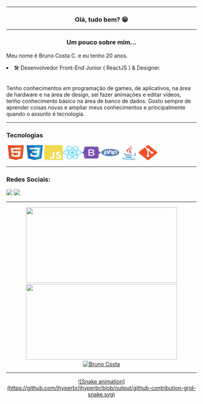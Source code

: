 <div>
  <hr />
    <h3 align="center">Olá, tudo bem? 😁</h3>
  <hr />

<h3 align="center">Um pouco sobre mim...</h3>
<p>Meu nome é Bruno Costa C. e eu tenho 20 anos. <br/> 

<li>🛠 Desenvolvedor Front-End Junior ( ReactJS ) & Designer.</li><br/>  

Tenho conhecimentos em programação de games, de aplicativos, na área de hardware e na área de design, sei fazer animações e editar vídeos, tenho conhecimento básico na área de banco de dados. 
Gosto sempre de aprender coisas novas e ampliar meus conhecimentos e principalmente quando o assunto é tecnologia.</p>

<hr />

  <!--Habilidades-->

  <h3>Tecnologias</h2>

  <img alt="HTML5" height="40" width="50" src="https://github.com/devicons/devicon/blob/master/icons/html5/html5-original.svg"><img alt="CSS3" height="40" width="50" src="https://github.com/devicons/devicon/blob/master/icons/css3/css3-original.svg"><img alt="Js" height="40" width="50" src="https://github.com/devicons/devicon/blob/master/icons/javascript/javascript-plain.svg"><img alt="ReactJS" height="40" width="50" src="https://github.com/devicons/devicon/blob/master/icons/react/react-original.svg"><img alt="Bootstrap" height="40" width="50" src="https://github.com/devicons/devicon/blob/master/icons/bootstrap/bootstrap-plain.svg"><img alt="PHP" height="40" width="50" src="https://github.com/devicons/devicon/blob/master/icons/php/php-plain.svg"><img alt="JAVA" height="40" width="50" src="https://github.com/devicons/devicon/blob/master/icons/java/java-original.svg"><img alt="GIT" height="40" width="50" src="https://github.com/devicons/devicon/blob/master/icons/git/git-original.svg">
  <hr />

  <!--Redes Sociais-->

  <h3>Redes Sociais:</h3>
  <a href="https://www.linkedin.com/in/bruno-costa-a643621b2/" target="_blank"><img src="https://img.shields.io/badge/LinkedIn-0077B5?style=for-the-badge&logo=linkedin&logoColor=white" target="_blank"></a>  
  <a href="mailto:bruno.costa.c06@gmail.com"><img src="https://img.shields.io/badge/-Gmail-%23333?style=for-the-badge&logo=gmail&logoColor=white" target="_blank"></a>

  <hr />

  <!--Tabelas do Github-->
  <div align="center">
     <a href="https://github.com/ihyperbr">
     <img height="200em" width="400em" = src="https://github-readme-stats.vercel.app/api/top-langs/?username=ihyperbr&theme=discord_old_blurple&layout=compact" />
     <img height="200em" width="400em" = src="https://github-readme-stats.vercel.app/api?username=ihyperbr&show_icons=true&theme=discord_old_blurple&include_all_commits=true&count_private=true" />
  </div>

  <div align="center">  
    <img src="https://komarev.com/ghpvc/?username=ihyperbr&color=blue" alt="Bruno Costa" />
  </div>

  <hr />
  <div align="center">   
    ![Snake animation](https://github.com/ihyperbr/ihyperbr/blob/output/github-contribution-grid-snake.svg)
  </div>
</div> 
